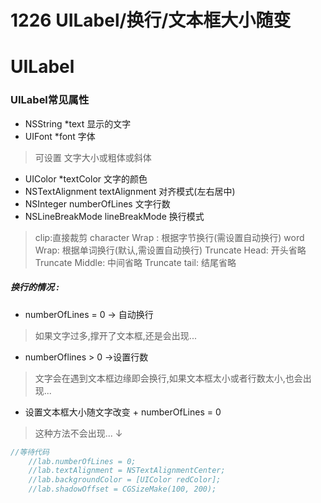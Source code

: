 # 1226 UILabel/换行/文本框大小随变
# UILabel
### UILabel常见属性
* NSString \*text 显示的文字
* UIFont \*font 字体
> 可设置 文字大小或粗体或斜体
* UIColor *textColor 文字的颜色
* NSTextAlignment textAlignment 对齐模式(左右居中)
* NSInteger numberOfLines 文字行数
* NSLineBreakMode lineBreakMode 换行模式
> clip:直接裁剪
character Wrap : 根据字节换行(需设置自动换行)
word Wrap: 根据单词换行(默认,需设置自动换行)
Truncate Head: 开头省略
Truncate Middle: 中间省略
Truncate tail: 结尾省略

##### 换行的情况 :
* numberOfLines = 0 -> 自动换行
> 如果文字过多,撑开了文本框,还是会出现...
* numberOflines > 0 ->设置行数
> 文字会在遇到文本框边缘即会换行,如果文本框太小或者行数太小,也会出现...
* 设置文本框大小随文字改变 + numberOfLines = 0
> 这种方法不会出现...  ↓

```objectivec
//等待代码
    //lab.numberOfLines = 0;
    //lab.textAlignment = NSTextAlignmentCenter;
    //lab.backgroundColor = [UIColor redColor];
    //lab.shadowOffset = CGSizeMake(100, 200);
```


















 






